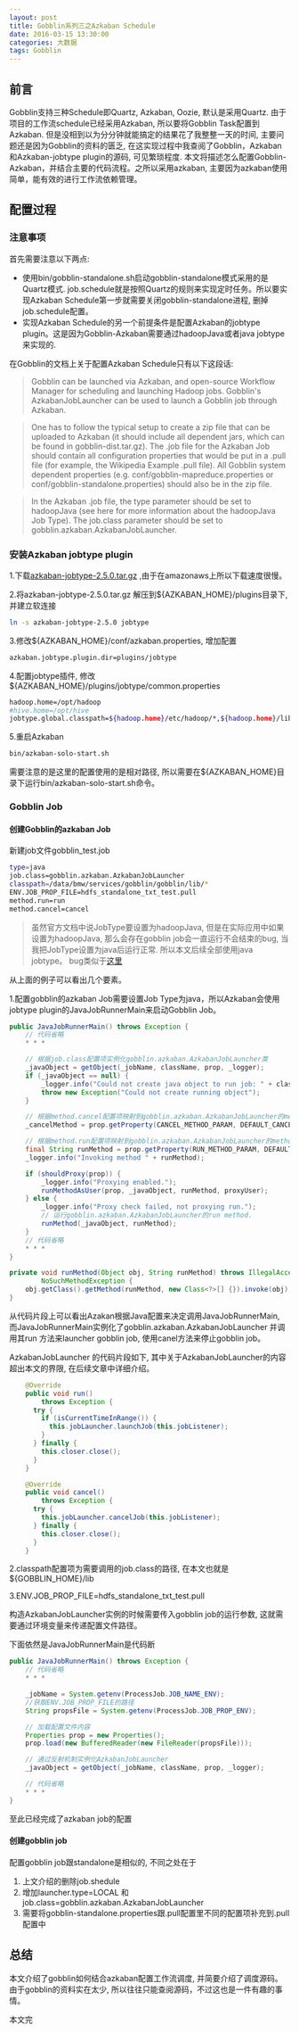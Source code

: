 ```yaml
---
layout: post
title: Gobblin系列三之Azkaban Schedule
date: 2016-03-15 13:30:00
categories: 大数据
tags: Gobblin
---
```


## 前言

Gobblin支持三种Schedule即Quartz, Azkaban, Oozie, 默认是采用Quartz. 由于项目的工作流schedule已经采用Azkaban, 所以要将Gobblin Task配置到Azkaban. 但是没相到以为分分钟就能搞定的结果花了我整整一天的时间, 主要问题还是因为Gobblin的资料的匮乏, 在这实现过程中我查阅了Gobblin，Azkaban 和Azkaban-jobtype plugin的源码, 可见繁琐程度. 本文将描述怎么配置Gobblin-Azkaban，并结合主要的代码流程。之所以采用azkaban, 主要因为azkaban使用简单，能有效的进行工作流依赖管理。

## 配置过程

### 注意事项

首先需要注意以下两点:

* 使用bin/gobblin-standalone.sh启动gobblin-standalone模式采用的是Quartz模式. job.schedule就是按照Quartz的规则来实现定时任务。所以要实现Azkaban Schedule第一步就需要关闭gobblin-standalone进程, 删掉job.schedule配置。
* 实现Azkaban Schedule的另一个前提条件是配置Azkaban的jobtype plugin。这是因为Gobblin-Azkaban需要通过hadoopJava或者java jobtype来实现的.

在Gobblin的文档上关于配置Azkaban Schedule只有以下这段话:

> Gobblin can be launched via Azkaban, and open-source Workflow Manager for scheduling and launching Hadoop jobs. Gobblin's AzkabanJobLauncher can be used to launch a Gobblin job through Azkaban.

> One has to follow the typical setup to create a zip file that can be uploaded to Azkaban (it should include all dependent jars, which can be found in gobblin-dist.tar.gz). The .job file for the Azkaban Job should contain all configuration properties that would be put in a .pull file (for example, the Wikipedia Example .pull file). All Gobblin system dependent properties (e.g. conf/gobblin-mapreduce.properties or conf/gobblin-standalone.properties) should also be in the zip file.

> In the Azkaban .job file, the type parameter should be set to hadoopJava (see here for more information about the hadoopJava Job Type). The job.class parameter should be set to gobblin.azkaban.AzkabanJobLauncher.

### 安装Azkaban jobtype plugin

1.下载[azkaban-jobtype-2.5.0.tar.gz](https://s3.amazonaws.com/azkaban2/azkaban-plugins/2.5.0/azkaban-jobtype-2.5.0.tar.gz) ,由于在amazonaws上所以下载速度很慢。

2.将azkaban-jobtype-2.5.0.tar.gz 解压到${AZKABAN_HOME}/plugins目录下, 并建立软连接

``` bash
ln -s azkaban-jobtype-2.5.0 jobtype
```

3.修改${AZKABAN_HOME}/conf/azkaban.properties, 增加配置

```bash
azkaban.jobtype.plugin.dir=plugins/jobtype
```

4.配置jobtype插件, 修改${AZKABAN_HOME}/plugins/jobtype/common.properties

```bash
hadoop.home=/opt/hadoop
#hive.home=/opt/hive
jobtype.global.classpath=${hadoop.home}/etc/hadoop/*,${hadoop.home}/lib/native/*,${hadoop.home}/share/common/*,${hadoop.home}/share/hdfs/*,${hadoop.home}/    share/yarn/*
```

5.重启Azkaban

```bash
bin/azkaban-solo-start.sh
```

需要注意的是这里的配置使用的是相对路径, 所以需要在${AZKABAN_HOME}目录下运行bin/azkaban-solo-start.sh命令。

### Gobblin Job

#### 创建Gobblin的azkaban Job

新建job文件gobblin_test.job

``` bash
type=java
job.class=gobblin.azkaban.AzkabanJobLauncher
classpath=/data/bmw/services/gobblin/gobblin/lib/*
ENV.JOB_PROP_FILE=hdfs_standalone_txt_test.pull
method.run=run
method.cancel=cancel
```
> 虽然官方文档中说JobType要设置为hadoopJava, 但是在实际应用中如果设置为hadoopJava, 那么会存在gobblin job会一直运行不会结束的bug, 当我把JobType设置为java后运行正常. 所以本文后续全部使用java jobtype。 bug类似于[这里](https://groups.google.com/forum/#!searchin/gobblin-users/azkaban/gobblin-users/wxegYW_FGbI/1dA-KgpQCQAJ)

从上面的例子可以看出几个要素。

1.配置gobblin的azkaban Job需要设置Job Type为java，所以Azkaban会使用jobtype plugin的JavaJobRunnerMain来启动Gobblin Job。

``` java
public JavaJobRunnerMain() throws Exception {
    // 代码省略
    * * *

    // 根据job.class配置项实例化gobblin.azkaban.AzkabanJobLauncher类
    _javaObject = getObject(_jobName, className, prop, _logger);
    if (_javaObject == null) {
        _logger.info("Could not create java object to run job: " + className);
        throw new Exception("Could not create running object");
    }

    // 根据method.cancel配置项映射到gobblin.azkaban.AzkabanJobLauncher的method, 默认method为cancel
    _cancelMethod = prop.getProperty(CANCEL_METHOD_PARAM, DEFAULT_CANCEL_METHOD);

    // 根据method.run配置项映射到gobblin.azkaban.AzkabanJobLauncher的method, 默认method为run
    final String runMethod = prop.getProperty(RUN_METHOD_PARAM, DEFAULT_RUN_METHOD);
    _logger.info("Invoking method " + runMethod);

    if (shouldProxy(prop)) {
        _logger.info("Proxying enabled.");
        runMethodAsUser(prop, _javaObject, runMethod, proxyUser);
    } else {
        _logger.info("Proxy check failed, not proxying run.");
        // 运行gobblin.azkaban.AzkabanJobLauncher的run method.
        runMethod(_javaObject, runMethod);
    }
    // 代码省略
    * * *
}

private void runMethod(Object obj, String runMethod) throws IllegalAccessException, InvocationTargetException,
        NoSuchMethodException {
    obj.getClass().getMethod(runMethod, new Class<?>[] {}).invoke(obj);
}
```

从代码片段上可以看出Azakan根据Java配置来决定调用JavaJobRunnerMain, 而JavaJobRunnerMain实例化了gobblin.azkaban.AzkabanJobLauncher 并调用其run 方法来launcher gobblin job, 使用canel方法来停止gobblin job。

AzkabanJobLauncher 的代码片段如下, 其中关于AzkabanJobLauncher的内容超出本文的界限, 在后续文章中详细介绍。

``` java
    @Override
    public void run()
        throws Exception {
      try {
        if (isCurrentTimeInRange()) {
          this.jobLauncher.launchJob(this.jobListener);
        }
      } finally {
        this.closer.close();
      }
    }

    @Override
    public void cancel()
        throws Exception {
      try {
        this.jobLauncher.cancelJob(this.jobListener);
      } finally {
        this.closer.close();
      }
    }
```

2.classpath配置项为需要调用的job.class的路径, 在本文也就是${GOBBLIN_HOME}/lib

3.ENV.JOB_PROP_FILE=hdfs_standalone_txt_test.pull

构造AzkabanJobLauncher实例的时候需要传入gobblin job的运行参数, 这就需要通过环境变量来传递配置文件路径。

下面依然是JavaJobRunnerMain是代码断

```java
public JavaJobRunnerMain() throws Exception {
    // 代码省略
    * * *

    _jobName = System.getenv(ProcessJob.JOB_NAME_ENV);
    //获取ENV.JOB_PROP_FILE的路径
    String propsFile = System.getenv(ProcessJob.JOB_PROP_ENV);

    // 加载配置文件内容
    Properties prop = new Properties();
    prop.load(new BufferedReader(new FileReader(propsFile)));

    // 通过反射机制实例化AzkabanJobLauncher
    _javaObject = getObject(_jobName, className, prop, _logger);

    // 代码省略
    * * *
}
```

至此已经完成了azkaban job的配置

#### 创建gobblin job

配置gobblin job跟standalone是相似的, 不同之处在于

1. 上文介绍的删除job.shedule
2. 增加launcher.type=LOCAL 和 job.class=gobblin.azkaban.AzkabanJobLauncher
3. 需要将gobblin-standalone.properties跟.pull配置里不同的配置项补充到.pull配置中

## 总结

本文介绍了gobblin如何结合azkaban配置工作流调度, 并简要介绍了调度源码。由于gobblin的资料实在太少, 所以往往只能查阅源码，不过这也是一件有趣的事情。

本文完
